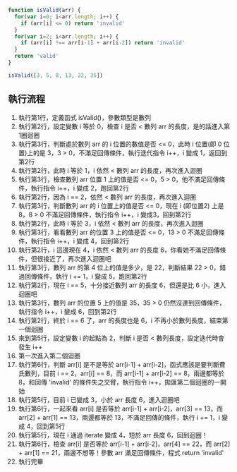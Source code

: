 ```js
function isValid(arr) {
  for(var i=0; i<arr.length; i++) {
    if (arr[i] <= 0) return 'invalid'
  }
  for(var i=2; i<arr.length; i++) {
    if (arr[i] !== arr[i-1] + arr[i-2]) return 'invalid'
  }
  return 'valid'
}

isValid([3, 5, 8, 13, 22, 35])
```
## 執行流程
1. 執行第1行，定義函式 isValid()，參數類型是數列
2. 執行第2行，設定變數 i 等於 0，檢查 i 是否 < 數列 arr 的長度，是的話進入第1圈迴圈
3. 執行第3行，判斷處於數列 arr 的 i 位置的數值是否 <= 0，此時 i 位置(即 0 位置)上的是 3，3 > 0，不滿足回傳條件，執行迭代指令 i++，i 變成 1，返回到第2行
4. 執行第2行，此時 i 等於 1，i 依然 < 數列 arr 的長度，再次進入迴圈
5. 執行第3行，檢查數列 arr 位置 1 上的值是否 <= 0，5 > 0，他不滿足回傳條件，執行指令 i++，i 變成 2，跑回第2行
6. 執行第2行，因為 i == 2，依然 < 數列 arr 的長度，再次進入迴圈
7. 執行第3行，判斷數列 arr 的 i 位置上的值是否 <= 0，現在 i (即位置2) 上是 8，8 > 0 不滿足回傳條件，執行指令 i++，i 變成3，回到第2行
8. 執行第2行，此時 i 等於 3，i 依然 < 數列 arr 的長度，再次進入迴圈
9. 執行第3行，看看數列 arr 的位置 3 上的值是否 <= 0，13 > 0 不滿足回傳條件，執行指令 i++，i 變成 4，回到第2行
10. 執行第2行，i 這邊現在 4，i 依然 < 數列 arr 的長度 6，你看她不滿足回傳條件，但很接近了，再次進入迴圈吧
11. 執行第3行，數列 arr 的第 4 位上的值是多少，是 22，判斷結果 22 > 0，錯過回傳條件，執行 i += 1，i 變成 5，跑回第2行
12. 執行第2行，現在 i == 5，十分接近數列 arr 的長度 6，但還是比 6 小，進入迴圈吧
13. 執行第3行，數列 arr 的位置 5 上的值是 35，35 > 0 仍然沒達到回傳條件，執行指令 i++，i 變成 6，回到第2行
14. 執行第2行，終於 i == 6 了，arr 的長度也是 6，i 不再小於數列長度，結束第一個迴圈
15. 來到第5行，設定變數 i 的起點為 2，判斷 i 是否 < 數列長度，設定迭代時會發生 i++
16. 第一次進入第二個迴圈
17. 執行第6行，判斷 arr[i] 是不是等於 arr[i-1] + arr[i-2]，函式應該是要判斷費氏數列，目前 i == 2，arr[i] == 8，而 arr[i-1] + arr[i-2] == 8，兩邊都等於 8，和回傳 'invalid' 的條件失之交臂，執行指令 i++，拋匯第二個迴圈的一開始
18. 執行第5行，目前 i 已變成 3，小於 arr 長度 6，進入迴圈吧
19. 執行第6行，一起來看 arr[i] 是否等於 arr[i-1] + arr[i-2]，arr[3] == 13，而 arr[2] + arr[1] == 13，兩邊都等於 13，不滿足回傳的條件，執行 i += 1，i 變成 4，回到第5行
20. 執行第5行，現在 i 通過 iterate 變成 4，短於 arr 長度 6，回到迴圈！
21. 執行第6行，檢查 arr[i] 是否等於 arr[i-1] + arr[i-2]，arr[4] == 22，而 arr[2] + arr[1] == 21，兩邊不想等！參數 arr 滿足回傳條件，程式 return 'invalid'
22. 執行完畢

